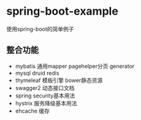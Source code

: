 # spring-boot-example
使用spring-boot的简单例子
## 整合功能
- mybatis 通用mapper  pagehelper分页  generator
- mysql druid redis
- thymeleaf 模板引擎  bower静态资源
- swagger2 动态接口文档
- spring security基本用法
- hystrix 服务降级基本用法
- ehcache 缓存
